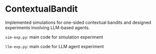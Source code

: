 # ContextualBandit

Implemented simulations for one-sided contextual bandits and designed experiments involving LLM-based agents.

`sim-exp.py`: main code for simulation experiment

`llm-exp.py`: main code for LLM agent experiment
